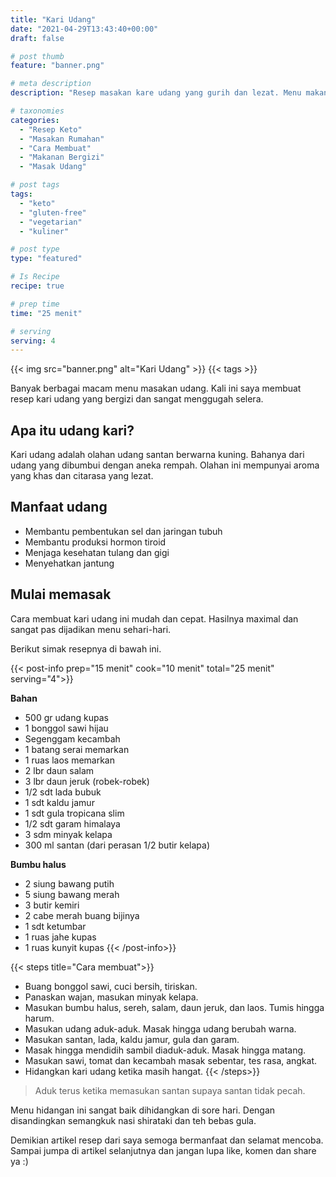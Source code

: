 ```yaml
---
title: "Kari Udang"
date: "2021-04-29T13:43:40+00:00"
draft: false

# post thumb
feature: "banner.png"

# meta description
description: "Resep masakan kare udang yang gurih dan lezat. Menu makanan diet keto sehari-hari."

# taxonomies
categories:
  - "Resep Keto"
  - "Masakan Rumahan"
  - "Cara Membuat"
  - "Makanan Bergizi"
  - "Masak Udang"

# post tags
tags:
  - "keto"
  - "gluten-free"
  - "vegetarian"
  - "kuliner"

# post type
type: "featured"

# Is Recipe
recipe: true

# prep time
time: "25 menit"

# serving
serving: 4
---
```


{{< img src="banner.png" alt="Kari Udang" >}}
{{< tags >}}

Banyak berbagai macam menu masakan udang. Kali ini saya membuat resep kari udang yang bergizi dan sangat menggugah selera.

## Apa itu udang kari?

Kari udang adalah olahan udang santan berwarna kuning. Bahanya dari udang yang dibumbui dengan aneka rempah. Olahan ini mempunyai aroma yang khas dan citarasa yang lezat.

## Manfaat udang

-   Membantu pembentukan sel dan jaringan tubuh
-   Membantu produksi hormon tiroid
-   Menjaga kesehatan tulang dan gigi
-   Menyehatkan jantung

## Mulai memasak

Cara membuat kari udang ini mudah dan cepat. Hasilnya maximal dan sangat pas dijadikan menu sehari-hari.

Berikut simak resepnya di bawah ini.

{{< post-info prep="15 menit" cook="10 menit" total="25 menit" serving="4">}}

__Bahan__

-   500 gr udang kupas
-   1 bonggol sawi hijau
-   Segenggam kecambah
-   1 batang serai memarkan
-   1 ruas laos memarkan
-   2 lbr daun salam
-   3 lbr daun jeruk (robek-robek)
-   1/2 sdt lada bubuk
-   1 sdt kaldu jamur
-   1 sdt gula tropicana slim
-   1/2 sdt garam himalaya
-   3 sdm minyak kelapa
-   300 ml santan (dari perasan 1/2 butir kelapa)

__Bumbu halus__

-   2 siung bawang putih
-   5 siung bawang merah
-   3 butir kemiri
-   2 cabe merah buang bijinya
-   1 sdt ketumbar
-   1 ruas jahe kupas
-   1 ruas kunyit kupas
{{< /post-info>}}

{{< steps title="Cara membuat">}}
-   Buang bonggol sawi, cuci bersih, tiriskan. 
-   Panaskan wajan, masukan minyak kelapa. 
-   Masukan bumbu halus, sereh, salam, daun jeruk, dan laos. Tumis hingga harum.  
-   Masukan udang aduk-aduk. Masak hingga udang berubah warna.
-   Masukan santan, lada, kaldu jamur, gula dan garam.
-   Masak hingga mendidih sambil diaduk-aduk. Masak hingga matang.
-   Masukan sawi, tomat dan kecambah masak sebentar, tes rasa, angkat. 
-   Hidangkan kari udang ketika masih hangat.
{{< /steps>}}
	
> Aduk terus ketika memasukan santan supaya santan tidak pecah.
 
Menu hidangan ini sangat baik dihidangkan di sore hari. Dengan disandingkan semangkuk nasi shirataki dan teh bebas gula.

Demikian artikel resep dari saya semoga bermanfaat dan selamat mencoba. Sampai jumpa di artikel selanjutnya dan jangan lupa like, komen dan share ya :)
